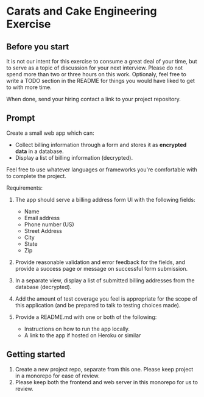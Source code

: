 # Carats and Cake Engineering Exercise

## Before you start
It is not our intent for this exercise to consume a great deal of your time, but to serve as a topic of discussion for your next interview. Please do not spend more than two or three hours on this work. Optionaly, feel free to write a TODO section in the README for things you would have liked to get to with more time.

When done, send your hiring contact a link to your project repository.

## Prompt

Create a small web app which can:
  - Collect billing information through a form and stores it as **encrypted data** in a database.
  - Display a list of billing information (decrypted).
  
Feel free to use whatever languages or frameworks you're comfortable with to complete the project.

Requirements:

1. The app should serve a billing address form UI with the following fields:
    - Name
    - Email address
    - Phone number (US)
    - Street Address
    - City
    - State
    - Zip

2. Provide reasonable validation and error feedback for the fields, and provide a success page or message on successful form submission.
3. In a separate view, display a list of submitted billing addresses from the database (decrypted).
4. Add the amount of test coverage you feel is appropriate for the scope of this application (and be prepared to talk to testing choices made).
5. Provide a README.md with one or both of the following:
    - Instructions on how to run the app locally.
    - A link to the app if hosted on Heroku or similar

## Getting started

1. Create a new project repo, separate from this one. Please keep project in a monorepo for ease of review.
2. Please keep both the frontend and web server in this monorepo for us to review.
